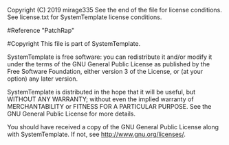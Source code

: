 Copyright (C) 2019 mirage335
See the end of the file for license conditions.
See license.txt for SystemTemplate license conditions.


#Reference
"PatchRap"

#Copyright
This file is part of SystemTemplate.

SystemTemplate is free software: you can redistribute it and/or modify
it under the terms of the GNU General Public License as published by
the Free Software Foundation, either version 3 of the License, or
(at your option) any later version.

SystemTemplate is distributed in the hope that it will be useful,
but WITHOUT ANY WARRANTY; without even the implied warranty of
MERCHANTABILITY or FITNESS FOR A PARTICULAR PURPOSE.  See the
GNU General Public License for more details.

You should have received a copy of the GNU General Public License
along with SystemTemplate.  If not, see <http://www.gnu.org/licenses/>.
